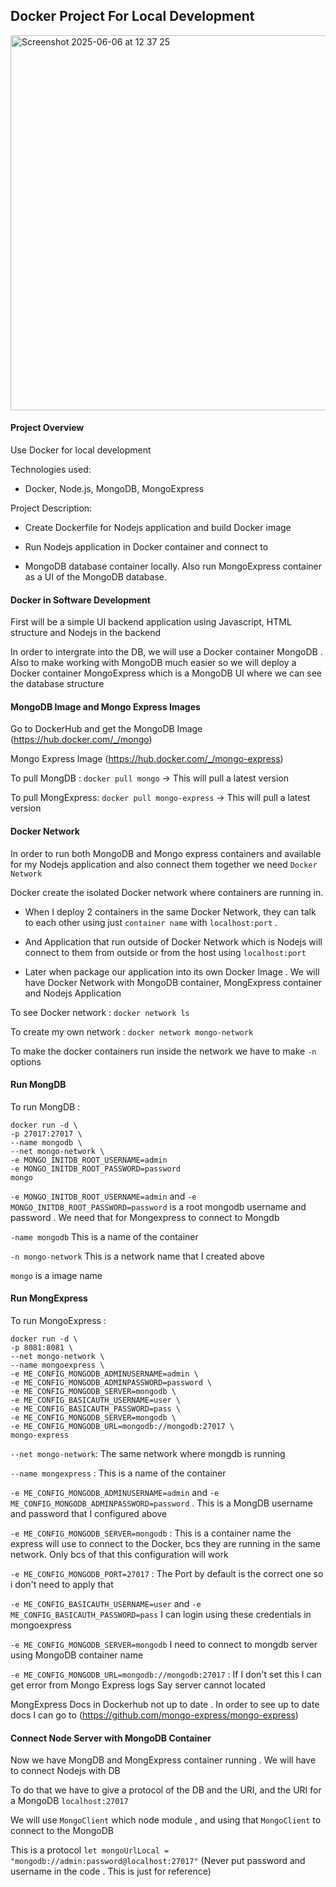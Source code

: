 ## Docker Project For Local Development 

<img width="600" alt="Screenshot 2025-06-06 at 12 37 25" src="https://github.com/user-attachments/assets/50d39c6a-3ee5-4582-9940-69d015b582b2" />

#### Project Overview 

Use Docker for local development

Technologies used:

- Docker, Node.js, MongoDB, MongoExpress

Project Description:

- Create Dockerfile for Nodejs application and build Docker image

- Run Nodejs application in Docker container and connect to
  
- MongoDB database container locally. Also run MongoExpress container as a UI of the MongoDB
database.

#### Docker in Software Development 

First will be a simple UI backend application using Javascript, HTML structure and Nodejs in the backend 

In order to intergrate into the DB, we will use a Docker container MongoDB . Also to make working with MongoDB much easier so we will deploy a Docker container MongoExpress which is a MongoDB UI where we can see the database structure 

#### MongoDB Image and Mongo Express Images 

Go to DockerHub and get the MongoDB Image  (https://hub.docker.com/_/mongo)

Mongo Express Image (https://hub.docker.com/_/mongo-express)

To pull MongDB : `docker pull mongo` -> This will pull a latest version

To pull MongExpress: `docker pull mongo-express`  -> This will pull a latest version

#### Docker Network 

In order to run both MongoDB and Mongo express containers and available for my Nodejs application and also connect them together we need `Docker Network`

Docker create the isolated Docker network where containers are running in. 

- When I deploy 2 containers in the same Docker Network, they can talk to each other using just `container name` with `localhost:port` .

- And Application that run outside of Docker Network which is Nodejs will connect to them from outside or from the host using `localhost:port`

- Later when package our application into its own Docker Image . We will have Docker Network with MongoDB container, MongExpress container and Nodejs Application 

To see Docker network : `docker network ls`

To create my own network : `docker network mongo-network`

To make the docker containers run inside the network we have to make `-n` options 

#### Run MongDB 

To run MongDB : 

```
docker run -d \
-p 27017:27017 \
--name mongodb \
--net mongo-network \
-e MONGO_INITDB_ROOT_USERNAME=admin
-e MONGO_INITDB_ROOT_PASSWORD=password
mongo
```

`-e MONGO_INITDB_ROOT_USERNAME=admin` and `-e MONGO_INITDB_ROOT_PASSWORD=password` is a root mongodb username and password . We need that for Mongexpress to connect to Mongdb

`-name mongodb` This is a name of the container

`-n mongo-network` This is a network name that I created above 

`mongo` is a image name 

#### Run MongExpress 

To run MongoExpress :

```
docker run -d \
-p 8081:8081 \
--net mongo-network \
--name mongoexpress \
-e ME_CONFIG_MONGODB_ADMINUSERNAME=admin \
-e ME_CONFIG_MONGODB_ADMINPASSWORD=password \
-e ME_CONFIG_MONGODB_SERVER=mongodb \
-e ME_CONFIG_BASICAUTH_USERNAME=user \
-e ME_CONFIG_BASICAUTH_PASSWORD=pass \
-e ME_CONFIG_MONGODB_SERVER=mongodb \
-e ME_CONFIG_MONGODB_URL=mongodb://mongodb:27017 \
mongo-express
```

`--net mongo-network`: The same network where mongdb is running 

`--name mongexpress` : This is a name of the container

`-e ME_CONFIG_MONGODB_ADMINUSERNAME=admin` and `-e ME_CONFIG_MONGODB_ADMINPASSWORD=password` . This is a MongDB username and password that I configured above 

`-e ME_CONFIG_MONGODB_SERVER=mongodb` : This is a container name the express will use to connect to the Docker, bcs they are running in the same network. Only bcs of that this configuration will work  

`-e ME_CONFIG_MONGODB_PORT=27017` : The Port by default is the correct one so i don't need to apply that 

`-e ME_CONFIG_BASICAUTH_USERNAME=user` and `-e ME_CONFIG_BASICAUTH_PASSWORD=pass` I can login using these credentials in mongoexpress 

`-e ME_CONFIG_MONGODB_SERVER=mongodb` I need to connect to mongdb server using MongoDB container name

`-e ME_CONFIG_MONGODB_URL=mongodb://mongodb:27017` : If I don't set this I can get error from Mongo Express logs Say server cannot located 

MongExpress Docs in Dockerhub not up to date . In order to see up to date docs I can go to (https://github.com/mongo-express/mongo-express)

#### Connect Node Server with MongoDB Container

Now we have MongDB and MongExpress container running . We will have to connect Nodejs with DB

To do that we have to give a protocol of the DB and the URI, and the URI for a MongoDB `localhost:27017`

We will use `MongoClient` which node module , and using that `MongoClient` to connect to the MongoDB 

This is a protocol `let mongoUrlLocal = "mongodb://admin:password@localhost:27017"` (Never put password and username in the code . This is just for reference)